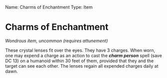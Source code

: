 Name: Charms of Enchantment
Type: Item

# Charms of Enchantment
_Wondrous item, uncommon (requires attunement)_

These crystal lenses fit over the eyes. They have 3 charges. When worn, one may expend a charge as an action to cast the **_charm person_** spell (save DC 13) on a humanoid within 30 feet of them, provided that they and the target can see each other. The lenses regain all expended charges daily at dawn.